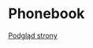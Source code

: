 # Phonebook
<a href="https://barteknr1.github.io/Phonebook/" noreferrer noopener>Podgląd strony</a>

